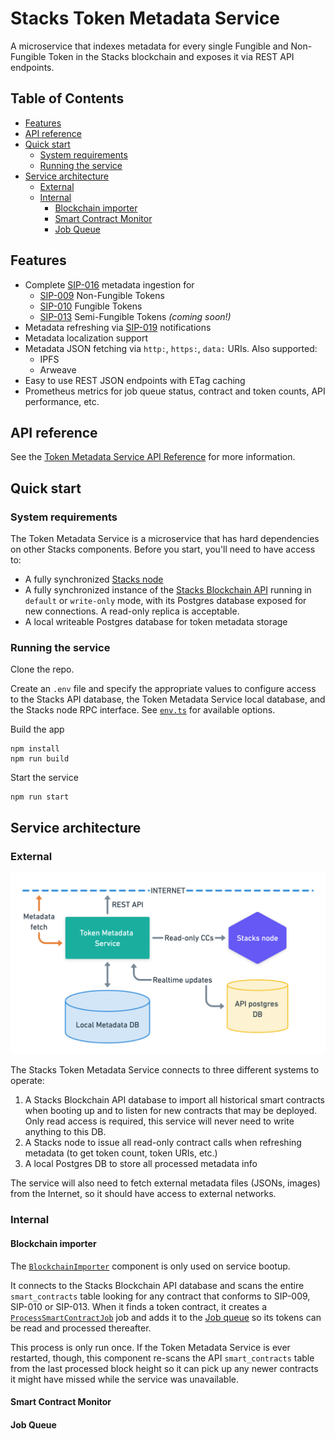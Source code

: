 # Stacks Token Metadata Service

A microservice that indexes metadata for every single Fungible and Non-Fungible Token in the Stacks
blockchain and exposes it via REST API endpoints.

## Table of Contents

* [Features](#features)
* [API reference](#api-reference)
* [Quick start](#quick-start)
    * [System requirements](#system-requirements)
    * [Running the service](#running-the-service)
* [Service architecture](#service-architecture)
    * [External](#external)
    * [Internal](#internal)
        * [Blockchain importer](#smart-contract-importer)
        * [Smart Contract Monitor](#smart-contract-monitor)
        * [Job Queue](#job-queue)

## Features

* Complete
  [SIP-016](https://github.com/stacksgov/sips/blob/main/sips/sip-016/sip-016-token-metadata.md)
  metadata ingestion for
    * [SIP-009](https://github.com/stacksgov/sips/blob/main/sips/sip-009/sip-009-nft-standard.md)
      Non-Fungible Tokens
    * [SIP-010](https://github.com/stacksgov/sips/blob/main/sips/sip-010/sip-010-fungible-token-standard.md)
      Fungible Tokens
    * [SIP-013](https://github.com/stacksgov/sips/pull/42) Semi-Fungible Tokens *(coming soon!)*
* Metadata refreshing via [SIP-019](https://github.com/stacksgov/sips/pull/72)
  notifications
* Metadata localization support
* Metadata JSON fetching via `http:`, `https:`, `data:` URIs. Also supported:
    * IPFS
    * Arweave
* Easy to use REST JSON endpoints with ETag caching
* Prometheus metrics for job queue status, contract and token counts, API performance, etc.

## API reference

See the [Token Metadata Service API Reference]() for more information.

## Quick start

### System requirements

The Token Metadata Service is a microservice that has hard dependencies on other Stacks components.
Before you start, you'll need to have access to:

* A fully synchronized [Stacks node](https://github.com/stacks-network/stacks-blockchain)
* A fully synchronized instance of the [Stacks Blockchain
API](https://github.com/hirosystems/stacks-blockchain-api) running in `default` or `write-only`
mode, with its Postgres database exposed for new connections. A read-only replica is acceptable.
* A local writeable Postgres database for token metadata storage

### Running the service

Clone the repo.

Create an `.env` file and specify the appropriate values to configure access to the Stacks API
database, the Token Metadata Service local database, and the Stacks node RPC interface. See
[`env.ts`](https://github.com/hirosystems/token-metadata-service/blob/develop/src/env.ts) for
available options.

Build the app
```
npm install
npm run build
```

Start the service
```
npm run start
```

## Service architecture

### External

![Architecture](architecture.png)

The Stacks Token Metadata Service connects to three different systems to operate:

1. A Stacks Blockchain API database to import all historical smart contracts when booting up and to
   listen for new contracts that may be deployed. Only read access is required, this service will
   never need to write anything to this DB.
1. A Stacks node to issue all read-only contract calls when refreshing metadata (to get token count,
   token URIs, etc.)
1. A local Postgres DB to store all processed metadata info

The service will also need to fetch external metadata files (JSONs, images) from the Internet, so it
should have access to external networks.

### Internal

#### Blockchain importer

The
[`BlockchainImporter`](https://github.com/hirosystems/token-metadata-service/blob/develop/src/token-processor/blockchain-api/blockchain-importer.ts)
component is only used on service bootup.

It connects to the Stacks Blockchain API database and scans the entire `smart_contracts` table
looking for any contract that conforms to SIP-009, SIP-010 or SIP-013. When it finds a token
contract, it creates a
[`ProcessSmartContractJob`](https://github.com/hirosystems/token-metadata-service/blob/develop/src/token-processor/process-smart-contract-job.ts)
job and adds it to the [Job queue](#job-queue) so its tokens can be read and processed thereafter.

This process is only run once. If the Token Metadata Service is ever restarted, though, this
component re-scans the API `smart_contracts` table from the last processed block height so it can
pick up any newer contracts it might have missed while the service was unavailable.

#### Smart Contract Monitor

#### Job Queue
